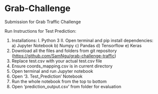 # Grab-Challenge
Submission for Grab Traffic Challenge

Run Instructions for Test Prediction:
1. Installations:
I. Python 3
II. Open terminal and pip install dependencies:
a) Jupyter Notebook
b) Numpy
c) Pandas
d) Tensorflow
e) Keras
2. Download all the files and folders from git repository
(https://github.com/SamNgu/grab-challenge-traffic)
3. Replace test.csv with your actual test.csv file
4. Ensure coords_mapping.csv is in current directory
5. Open terminal and run Jupyter notebook
6. Open ‘3. Test_Prediction’ Notebook
7. Run the whole notebook from the top to bottom
8. Open ‘prediction_output.csv’ from folder for evaluation
